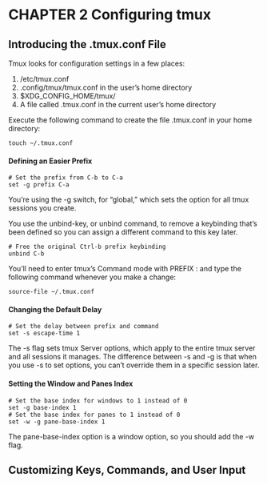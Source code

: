 # CHAPTER 2 Configuring tmux

## Introducing the .tmux.conf File

Tmux looks for configuration settings in a few places:

1. /etc/tmux.conf
2. .config/tmux/tmux.conf in the user’s home directory
3. $XDG_CONFIG_HOME/tmux/
4. A file called .tmux.conf in the current user’s home directory

Execute the following command to create the file .tmux.conf in your home directory:

```
touch ~/.tmux.conf
```

#### Defining an Easier Prefix

```
# Set the prefix from C-b to C-a
set -g prefix C-a
```

You’re using the -g switch, for “global,” which sets the option for all tmux sessions you create.

You use the unbind-key, or unbind command, to remove a keybinding that’s been defined so you can assign a different command to this key later.

```
# Free the original Ctrl-b prefix keybinding
unbind C-b
```

You’ll need to enter tmux’s Command mode with PREFIX : and type the following command whenever you make a change:

```
source-file ~/.tmux.conf
```

#### Changing the Default Delay

```
# Set the delay between prefix and command
set -s escape-time 1
```

The -s flag sets tmux Server options, which apply to the entire tmux server and all sessions it manages. The difference between -s and -g is that when you use -s to set options, you can’t override them in a specific session later.

#### Setting the Window and Panes Index

```
# Set the base index for windows to 1 instead of 0
set -g base-index 1
# Set the base index for panes to 1 instead of 0
set -w -g pane-base-index 1
```

The pane-base-index option is a window option, so you should add the -w flag.

## Customizing Keys, Commands, and User Input